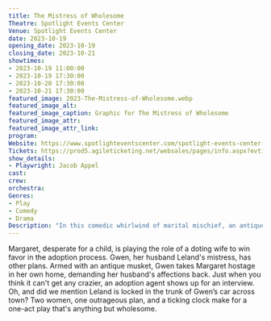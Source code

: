 ```yaml
---
title: The Mistress of Wholesome
Theatre: Spotlight Events Center
Venue: Spotlight Events Center
date: 2023-10-19
opening_date: 2023-10-19
closing_date: 2023-10-21
showtimes:
- 2023-10-19 11:00:00
- 2023-10-19 17:30:00
- 2023-10-20 17:30:00
- 2023-10-21 17:30:00
featured_image: 2023-The-Mistress-of-Wholesome.webp
featured_image_alt: 
featured_image_caption: Graphic for The Mistress of Wholesome
featured_image_attr: 
featured_image_attr_link: 
program:
Website: https://www.spotlighteventscenter.com/spotlight-events-center-events/live-performances
Tickets: https://prod5.agileticketing.net/websales/pages/info.aspx?evtinfo=324336~4fdd59c7-9110-4ffd-b8a6-d23e78529eda&epguid=2807c832-0f5a-4130-917e-8c48755c010b&
show_details: 
- Playwright: Jacob Appel
cast:
crew:
orchestra:
Genres:
- Play
- Comedy
- Drama
Description: "In this comedic whirlwind of marital mischief, an antique musket isn't the only thing that fires when a mistress holds a wife hostage."
---
```

Margaret, desperate for a child, is playing the role of a doting wife to win favor in the adoption process. Gwen, her husband Leland's mistress, has other plans. Armed with an antique musket, Gwen takes Margaret hostage in her own home, demanding her husband's affections back. Just when you think it can't get any crazier, an adoption agent shows up for an interview. Oh, and did we mention Leland is locked in the trunk of Gwen’s car across town? Two women, one outrageous plan, and a ticking clock make for a one-act play that's anything but wholesome.